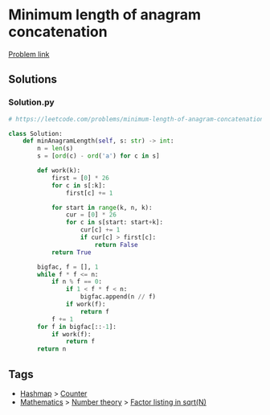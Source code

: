 # Minimum length of anagram concatenation

[Problem link](https://leetcode.com/problems/minimum-length-of-anagram-concatenation/)

## Solutions


### Solution.py
```py
# https://leetcode.com/problems/minimum-length-of-anagram-concatenation/

class Solution:
    def minAnagramLength(self, s: str) -> int:
        n = len(s)
        s = [ord(c) - ord('a') for c in s]

        def work(k):
            first = [0] * 26
            for c in s[:k]:
                first[c] += 1

            for start in range(k, n, k):
                cur = [0] * 26
                for c in s[start: start+k]:
                    cur[c] += 1
                    if cur[c] > first[c]:
                        return False
            return True

        bigfac, f = [], 1
        while f * f <= n:
            if n % f == 0:
                if 1 < f * f < n:
                    bigfac.append(n // f)
                if work(f):
                    return f
            f += 1
        for f in bigfac[::-1]:
            if work(f):
                return f
        return n
```
## Tags

* [Hashmap](/README.md#Hashmap) > [Counter](/README.md#Hashmap-Counter)
* [Mathematics](/README.md#Mathematics) > [Number theory](/README.md#Mathematics-Number_theory) > [Factor listing in sqrt(N)](/README.md#Mathematics-Number_theory-Factor_listing_in_sqrt_N_)
